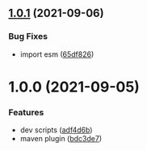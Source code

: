 ## [1.0.1](https://github.com/akijoey/semantic-release-maven/compare/v1.0.0...v1.0.1) (2021-09-06)


### Bug Fixes

* import esm ([65df826](https://github.com/akijoey/semantic-release-maven/commit/65df826e0ad3605e55b947623b900aade5c0bfb5))

# 1.0.0 (2021-09-05)


### Features

* dev scripts ([adf4d6b](https://github.com/akijoey/semantic-release-maven/commit/adf4d6b2f3a778f2d278d56e3d24ce7f7201e682))
* maven plugin ([bdc3de7](https://github.com/akijoey/semantic-release-maven/commit/bdc3de73cf67edab85664d0dd397600e6b927554))
